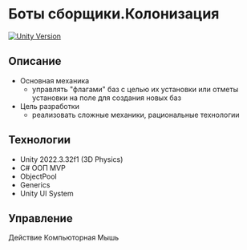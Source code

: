 # Боты сборщики.Колонизация 

[![Unity Version](https://img.shields.io/badge/Unity-2022.3.32f1-black?logo=unity)](https://unity.com)
##  Описание
- Основная механика
  - управлять "флагами" баз с целью их установки или отметы установки на поле для создания новых баз
- Цель разработки
  - реализовать сложные механики, рациональные технологии

##  Технологии
- Unity 2022.3.32f1 (3D Physics)
- C# ООП MVP
- ObjectPool
- Generics
- Unity UI System                    

## Управление
Действие  Компьюторная	Мышь
